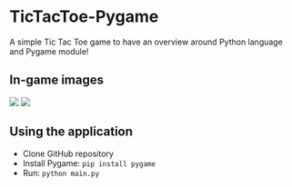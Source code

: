 # TicTacToe-Pygame
A simple Tic Tac Toe game to have an overview around Python language and Pygame module!

## In-game images
![](inGame_images/result1.png)   ![](inGame_images/result2.png)

## Using the application
- Clone GitHub repository
- Install Pygame: `pip install pygame`
- Run: `python main.py`
